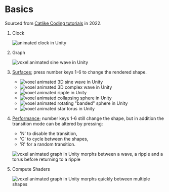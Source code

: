 # Basics

Sourced from [Catlike Coding tutorials](https://catlikecoding.com/unity/tutorials/basics/) in 2022.

1. Clock

   ![animated clock in Unity](img/basics/demo1-clock.gif)
1. Graph

   ![voxel animated sine wave in Unity](img/basics/demo2-graph.gif)
1. [Surfaces](demos/basics/3-surfaces/index.html);
   press number keys 1-6 to change the rendered shape.

    - ![voxel animated 3D sine wave in Unity](img/basics/demo3-1wave.gif)
    - ![voxel animated 3D complex wave in Unity](img/basics/demo3-2multiwave.gif)
    - ![voxel animated ripple in Unity](img/basics/demo3-3ripple.gif)
    - ![voxel animated collapsing sphere in Unity](img/basics/demo3-4sphere-1collapse.gif)
    - ![voxel animated rotating "banded" sphere in Unity](img/basics/demo3-4sphere-2rotate.gif)
    - ![voxel animated star torus in Unity](img/basics/demo3-5torus.gif)
1. [Performance](demos/basics/4-performance/index.html);
   number keys 1-6 still change the shape,
   but in addition the transition mode can be altered by pressing:

   - 'N' to disable the transition,
   - 'C' to cycle between the shapes,
   - 'R' for a random transition.

   ![voxel animated graph in Unity morphs between a wave, a ripple and a torus before returning to a ripple](img/basics/demo4-random.gif)
1. Compute Shaders

   ![voxel animated graph in Unity morphs quickly between multiple shapes](img/basics/demo5-shaders-random.gif)

